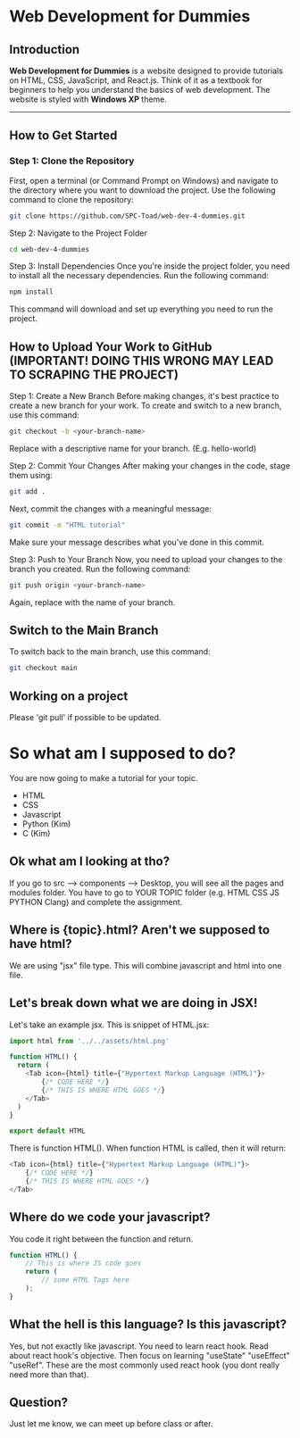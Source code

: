 # Web Development for Dummies

## Introduction

**Web Development for Dummies** is a website designed to provide tutorials on HTML, CSS, JavaScript, and React.js. Think of it as a textbook for beginners to help you understand the basics of web development. The website is styled with **Windows XP** theme.

---

## How to Get Started

### Step 1: Clone the Repository

First, open a terminal (or Command Prompt on Windows) and navigate to the directory where you want to download the project. Use the following command to clone the repository:

```bash
git clone https://github.com/SPC-Toad/web-dev-4-dummies.git
```

Step 2: Navigate to the Project Folder
```bash
cd web-dev-4-dummies
```

Step 3: Install Dependencies
Once you're inside the project folder, you need to install all the necessary dependencies. Run the following command:
```bash
npm install
```
This command will download and set up everything you need to run the project.

## How to Upload Your Work to GitHub (IMPORTANT! DOING THIS WRONG MAY LEAD TO SCRAPING THE PROJECT)
Step 1: Create a New Branch
Before making changes, it's best practice to create a new branch for your work. To create and switch to a new branch, use this command:
```bash
git checkout -b <your-branch-name>
```
Replace <your-branch-name> with a descriptive name for your branch. (E.g. hello-world)

Step 2: Commit Your Changes
After making your changes in the code, stage them using:
```bash
git add .
```
Next, commit the changes with a meaningful message:
```bash
git commit -m "HTML tutorial"
```
Make sure your message describes what you’ve done in this commit.

Step 3: Push to Your Branch
Now, you need to upload your changes to the branch you created. Run the following command:
```bash
git push origin <your-branch-name>
```
Again, replace <your-branch-name> with the name of your branch.


## Switch to the Main Branch
To switch back to the main branch, use this command:
```bash
git checkout main
```

## Working on a project
Please 'git pull' if possible to be updated.






# So what am I supposed to do?

You are now going to make a tutorial for your topic. 
- HTML
- CSS
- Javascript
- Python (Kim)
- C (Kim)

## Ok what am I looking at tho?

If you go to src --> components --> Desktop, you will see all the pages and modules folder. 
You have to go to YOUR TOPIC folder (e.g. HTML CSS JS PYTHON Clang) and complete the assignment.

## Where is {topic}.html? Aren't we supposed to have html?

We are using "jsx" file type. This will combine javascript and html into one file.

## Let's break down what we are doing in JSX!

Let's take an example jsx. 
This is snippet of HTML.jsx:
```js
import html from '../../assets/html.png'

function HTML() {
  return (
    <Tab icon={html} title={"Hypertext Markup Language (HTML)"}>
        {/* CODE HERE */}
        {/* THIS IS WHERE HTML GOES */}
    </Tab>
  )
}

export default HTML
```

There is function HTML(). When function HTML is called, then it will return:
```js
<Tab icon={html} title={"Hypertext Markup Language (HTML)"}>
    {/* CODE HERE */}
    {/* THIS IS WHERE HTML GOES */}
</Tab>
```

## Where do we code your javascript?
You code it right between the function and return.
```js
function HTML() {
    // This is where JS code goes
    return (
        // some HTML Tags here
    );
}
```

## What the hell is this language? Is this javascript?

Yes, but not exactly like javascript.
You need to learn react hook. 
Read about react hook's objective.
Then focus on learning "useState" "useEffect" "useRef". These are the most commonly used react hook (you dont really need more than that).

## Question?

Just let me know, we can meet up before class or after. 


